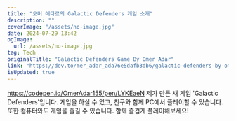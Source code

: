 ```yaml
---
title: "오머 애다르의 Galactic Defenders 게임 소개"
description: ""
coverImage: "/assets/no-image.jpg"
date: 2024-07-29 13:42
ogImage: 
  url: /assets/no-image.jpg
tag: Tech
originalTitle: "Galactic Defenders Game By Omer Adar"
link: "https://dev.to/mer_adar_ada76e5dafb3db6/galactic-defenders-by-omer-adar-20kc"
isUpdated: true
---
```





https://codepen.io/OmerAdar155/pen/LYKEaeN
제가 만든 새 게임 'Galactic Defenders'입니다. 게임을 하실 수 있고, 친구와 함께 PC에서 플레이할 수 있습니다. 또한 컴퓨터와도 게임을 즐길 수 있습니다. 함께 즐겁게 플레이해보세요!